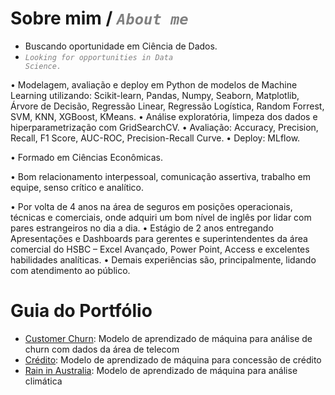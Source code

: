 # Sobre mim / <code style="color : gray">_About me_</code>
-	Buscando oportunidade em Ciência de Dados.
- <code style="color : gray">_Looking for opportunities in Data Science._</code>

•	Modelagem, avaliação e deploy em Python de modelos de Machine Learning utilizando: Scikit-learn, Pandas, Numpy, Seaborn, Matplotlib, Árvore de Decisão, Regressão Linear, Regressão Logística, Random Forrest, SVM, KNN, XGBoost, KMeans.
•	Análise exploratória, limpeza dos dados e hiperparametrização com GridSearchCV.
•	Avaliação: Accuracy, Precision, Recall, F1 Score, AUC-ROC, Precision-Recall Curve.
•	Deploy: MLflow.

•	Formado em Ciências Econômicas.

•	Bom relacionamento interpessoal, comunicação assertiva, trabalho em equipe, senso crítico e analítico.

•	Por volta de 4 anos na área de seguros em posições operacionais, técnicas e comerciais, onde adquiri um bom nível de inglês por lidar com pares estrangeiros no dia a dia.
•	Estágio de 2 anos entregando Apresentações e Dashboards para gerentes e superintendentes da área comercial do HSBC – Excel Avançado, Power Point, Access e excelentes habilidades analíticas.
•	Demais experiências são, principalmente, lidando com atendimento ao público.

# Guia do Portfólio
- [Customer Churn](https://github.com/felipesola/customer_churn): Modelo de aprendizado de máquina para análise de churn com dados da área de telecom
- [Crédito](https://github.com/felipesola/credit): Modelo de aprendizado de máquina para concessão de crédito
- [Rain in Australia](https://github.com/felipesola/wAUS): Modelo de aprendizado de máquina para análise climática
